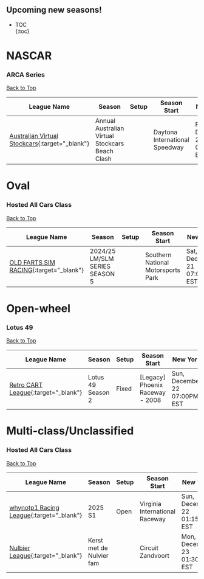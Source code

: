## Upcoming new seasons!

* TOC  
{:toc}

# NASCAR

### ARCA Series

[Back to Top](#)  

| League Name | Season | Setup | Season Start | New York | London | Sydney |
|--------------------------------------------------------------------------------------------------------------------------|-----------------------------------------------|-----|------------------------------|----------------------------|----------------------------|-----------------------------|
|[Australian Virtual Stockcars](https://members.iracing.com/membersite/member/LeagueView.do?league=11641){:target="_blank"} |Annual Australian Virtual Stockcars Beach Clash | |Daytona International Speedway |Fri, December 27 04:00AM EST |Fri, December 27 09:00AM GMT |Fri, December 27 08:00PM AEDT |

# Oval

### Hosted All Cars Class

[Back to Top](#)  

| League Name | Season | Setup | Season Start | New York | London | Sydney |
|----------------------------------------------------------------------------------------------------------------|------------------------------|-----|----------------------------------|----------------------------|----------------------------|-----------------------------|
|[OLD FARTS SIM RACING](https://members.iracing.com/membersite/member/LeagueView.do?league=314){:target="_blank"} |2024/25 LM/SLM SERIES SEASON 5 | |Southern National Motorsports Park |Sat, December 21 07:00PM EST |Sun, December 22 12:00AM GMT |Sun, December 22 11:00AM AEDT |

# Open-wheel

### Lotus 49

[Back to Top](#)  

| League Name | Season | Setup | Season Start | New York | London | Sydney |
|--------------------------------------------------------------------------------------------------------------|-----------------|-----|-------------------------------|----------------------------|----------------------------|-----------------------------|
|[Retro CART League](https://members.iracing.com/membersite/member/LeagueView.do?league=8719){:target="_blank"} |Lotus 49 Season 2 |Fixed |[Legacy] Phoenix Raceway - 2008 |Sun, December 22 07:00PM EST |Mon, December 23 12:00AM GMT |Mon, December 23 11:00AM AEDT |

# Multi-class/Unclassified

### Hosted All Cars Class

[Back to Top](#)  

| League Name | Season | Setup | Season Start | New York | London | Sydney |
|--------------------------------------------------------------------------------------------------------------------|------------------------|-----|------------------------------|----------------------------|----------------------------|-----------------------------|
|[whynotp1 Racing League](https://members.iracing.com/membersite/member/LeagueView.do?league=11039){:target="_blank"} |2025 S1 |Open |Virginia International Raceway |Sun, December 22 01:15PM EST |Sun, December 22 06:15PM GMT |Mon, December 23 05:15AM AEDT |
|[Nulbier League](https://members.iracing.com/membersite/member/LeagueView.do?league=8623){:target="_blank"} |Kerst met de Nulvier fam | |Circuit Zandvoort |Mon, December 23 01:30PM EST |Mon, December 23 06:30PM GMT |Tue, December 24 05:30AM AEDT |


